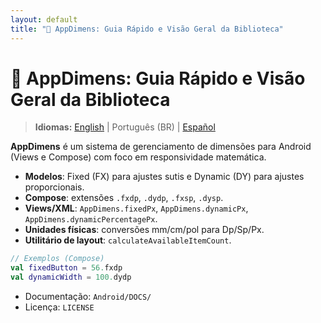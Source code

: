 ```yaml
---
layout: default
title: "🚀 AppDimens: Guia Rápido e Visão Geral da Biblioteca"
---
```


# 🚀 AppDimens: Guia Rápido e Visão Geral da Biblioteca

> **Idiomas:** [English](../../../../Android/appdimens_all/README.md) | Português (BR) | [Español](../../es/Android/appdimens_all/README.md)

**AppDimens** é um sistema de gerenciamento de dimensões para Android (Views e Compose) com foco em responsividade matemática.

- **Modelos**: Fixed (FX) para ajustes sutis e Dynamic (DY) para ajustes proporcionais.
- **Compose**: extensões `.fxdp`, `.dydp`, `.fxsp`, `.dysp`.
- **Views/XML**: `AppDimens.fixedPx`, `AppDimens.dynamicPx`, `AppDimens.dynamicPercentagePx`.
- **Unidades físicas**: conversões mm/cm/pol para Dp/Sp/Px.
- **Utilitário de layout**: `calculateAvailableItemCount`.

```kotlin
// Exemplos (Compose)
val fixedButton = 56.fxdp
val dynamicWidth = 100.dydp
```

- Documentação: `Android/DOCS/`
- Licença: `LICENSE`
